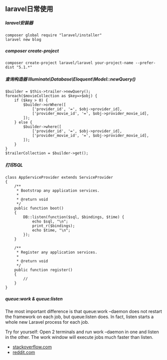 ## laravel日常使用

##### laravel安装器
```
composer global require "laravel/installer"
laravel new blog
```

##### composer create-project
```
composer create-project laravel/laravel your-project-name --prefer-dist "5.1.*"
```


##### 查询构造器 Illuminate\Database\Eloquent\Model::newQuery()
```$xslt
$builder = $this->trailer->newQuery();
foreach($movieCollection as $key=>$obj) {
    if ($key > 0) {
        $builder->orWhere([
            ['provider_id', '=', $obj->provider_id],
            ['provider_movie_id', '=', $obj->provider_movie_id],
        ]);
    } else {
        $builder->where([
            ['provider_id', '=', $obj->provider_id],
            ['provider_movie_id', '=', $obj->provider_movie_id],
        ]);
    }
}
$trailerCollection = $builder->get();
```


##### 打印SQL
```
class AppServiceProvider extends ServiceProvider
{
    /**
     * Bootstrap any application services.
     *
     * @return void
     */
    public function boot()
    {
        DB::listen(function($sql, $bindings, $time) {
            echo $sql, "\n";
            print_r($bindings);
            echo $time, "\n";
        });
    }

    /**
     * Register any application services.
     *
     * @return void
     */
    public function register()
    {
        //
    }
}
```

##### queue:work & queue:listen

The most important difference is that queue:work –daemon does not restart the framework on each job, but queue:listen does. In fact, listen starts a whole new Laravel process for each job.

Try for yourself: Open 2 terminals and run work –daemon in one and listen in the other. The work window will execute jobs much faster than listen.

- [stackoverflow.com](http://stackoverflow.com/questions/26048698/what-is-the-difference-between-queuework-daemon-and-queuelisten)
- [reddit.com](https://www.reddit.com/r/laravel/comments/5955q1/queuework_vs_queuelisten/?st=iztkq6cg&sh=087c155b)